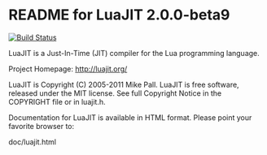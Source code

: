 README for LuaJIT 2.0.0-beta9
=============================

[![Build Status](https://secure.travis-ci.org/LuaDist/luajit.png?branch=master)](http://travis-ci.org/LuaDist/luajit)

LuaJIT is a Just-In-Time (JIT) compiler for the Lua programming language.

Project Homepage: http://luajit.org/

LuaJIT is Copyright (C) 2005-2011 Mike Pall.
LuaJIT is free software, released under the MIT license.
See full Copyright Notice in the COPYRIGHT file or in luajit.h.

Documentation for LuaJIT is available in HTML format.
Please point your favorite browser to:

 doc/luajit.html

